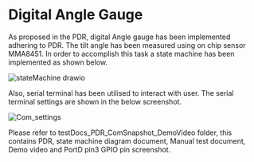 # Digital Angle Gauge

As proposed in the PDR, digital Angle gauge has been implemented adhering to PDR. The tilt angle has been measured using on chip sensor MMA8451.
In order to accomplish this task a state machine has been implemented as shown below.

![stateMachine drawio](https://user-images.githubusercontent.com/89766346/145932161-b80dcb32-2518-40d5-aba2-82e2af1b1768.png)

Also, serial terminal has been utilised to interact with user. The serial terminal settings are shown in the below screenshot.

![Com_settings](https://user-images.githubusercontent.com/89766346/145932368-ab277a27-fed7-4704-bc5e-6a2be7e0e1a7.PNG)

Please refer to testDocs_PDR_ComSnapshot_DemoVideo folder, this contains PDR, state machine diagram document, Manual test document, Demo video and PortD pin3 GPIO pin screenshot.
